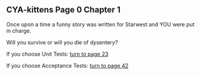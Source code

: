 ## CYA-kittens Page 0 Chapter 1

Once upon a time a funny story was written for Starwest and YOU were put in charge. 

Will you survive or will you die of dysentery?


If you choose Unit Tests: [turn to page 23](../page-23/README.md)

If you choose Acceptance Tests: [turn to page 42](../page-42/README.md)
